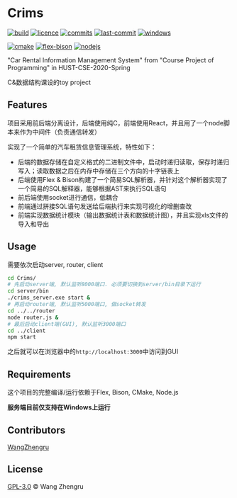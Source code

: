 # Crims

[![build](https://img.shields.io/badge/build-passing-brightgreen.svg?style=plastic-square)](https://github.com/WangZhengru/Crims) [![licence](https://badgen.net/github/license/WangZhengru/Crims)](https://github.com/WangZhengru/Crims) [![commits](https://badgen.net/github/commits/WangZhengru/Crims)](https://github.com/WangZhengru/Crims) [![last-commit](https://badgen.net/github/last-commit/WangZhengru/Crims)](https://github.com/WangZhengru/Crims) [![windows](https://badgen.net/badge/icon/ONLY%20Windows?icon=windows&label)](https://github.com/WagZhengru/Crims)

[![cmake](https://badgen.net/badge/dependency/CMake/red)](https://github.com/WangZhengru/Crims) [![flex-bison](https://badgen.net/badge/dependency/Flex%20&%20Bison/orange)](https://github.com/WangZhengru/Crims) [![nodejs](https://badgen.net/badge/dependency/Node%2ejs/green)](https://github.com/WangZhengru/Crims)

"Car Rental Information Management System" from "Course Project of Programming" in HUST-CSE-2020-Spring

C&数据结构课设的toy project

## Features

项目采用前后端分离设计，后端使用纯C，前端使用React，并且用了一个node脚本来作为中间件（负责通信转发）

实现了一个简单的汽车租赁信息管理系统，特性如下：

+ 后端的数据存储在自定义格式的二进制文件中，启动时递归读取，保存时递归写入；读取数据之后在内存中存储在三个方向的十字链表上
+ 后端使用Flex & Bison构建了一个简易SQL解析器，并针对这个解析器实现了一个简易的SQL解释器，能够根据AST来执行SQL语句
+ 前后端使用socket进行通信，低耦合
+ 前端通过拼接SQL语句发送给后端执行来实现可视化的增删查改
+ 前端实现数据统计模块（输出数据统计表和数据统计图），并且实现xls文件的导入和导出

## Usage

需要依次启动server, router, client

```bash
cd Crims/
# 先启动server端, 默认监听8000端口. 必须要切换到server/bin目录下运行
cd server/bin
./crims_server.exe start &
# 再启动router端, 默认监听5000端口, 做socket转发
cd ../../router
node router.js &
# 最后启动client端(GUI), 默认监听3000端口
cd ../client
npm start
```

之后就可以在浏览器中的`http://localhost:3000`中访问到GUI

## Requirements

这个项目的完整编译/运行依赖于Flex, Bison, CMake, Node.js

 **服务端目前仅支持在Windows上运行**

## Contributors

[WangZhengru](https://github.com/WangZhengru)

## License

[GPL-3.0](https://github.com/WangZhengru/Crims/blob/master/LICENSE) © Wang Zhengru